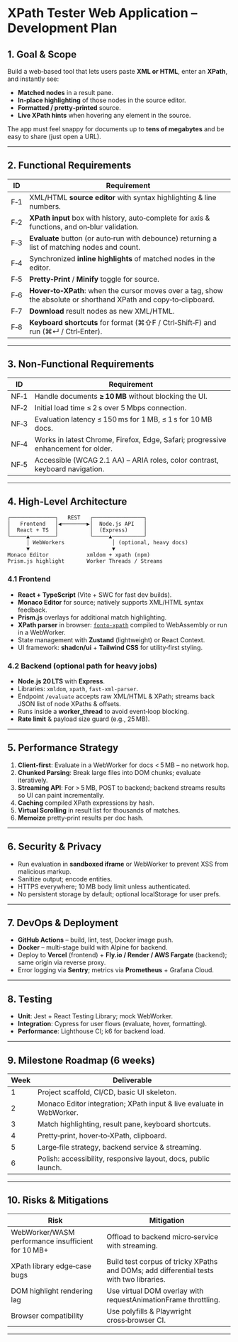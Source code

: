 # XPath Tester Web Application – Development Plan

## 1. Goal & Scope
Build a web‑based tool that lets users paste **XML or HTML**, enter an **XPath**, and instantly see:
* **Matched nodes** in a result pane.
* **In‑place highlighting** of those nodes in the source editor.
* **Formatted / pretty‑printed** source.
* **Live XPath hints** when hovering any element in the source.

The app must feel snappy for documents up to **tens of megabytes** and be easy to share (just open a URL).

---

## 2. Functional Requirements
| ID | Requirement |
|----|-------------|
| F‑1 | XML/HTML **source editor** with syntax highlighting & line numbers. |
| F‑2 | **XPath input** box with history, auto‑complete for axis & functions, and on‑blur validation. |
| F‑3 | **Evaluate** button (or auto‑run with debounce) returning a list of matching nodes and count. |
| F‑4 | Synchronized **inline highlights** of matched nodes in the editor. |
| F‑5 | **Pretty‑Print** / **Minify** toggle for source. |
| F‑6 | **Hover‑to‑XPath**: when the cursor moves over a tag, show the absolute or shorthand XPath and copy‑to‑clipboard. |
| F‑7 | **Download** result nodes as new XML/HTML. |
| F‑8 | **Keyboard shortcuts** for format (⌘⇧F / Ctrl‑Shift‑F) and run (⌘↵ / Ctrl‑Enter). |

---

## 3. Non‑Functional Requirements
| ID | Requirement |
|----|-------------|
| NF‑1 | Handle documents **≥ 10 MB** without blocking the UI. |
| NF‑2 | Initial load time ≤ 2 s over 5 Mbps connection. |
| NF‑3 | Evaluation latency ≤ 150 ms for 1 MB, ≤ 1 s for 10 MB docs. |
| NF‑4 | Works in latest Chrome, Firefox, Edge, Safari; progressive enhancement for older. |
| NF‑5 | Accessible (WCAG 2.1 AA) – ARIA roles, color contrast, keyboard navigation. |

---

## 4. High‑Level Architecture
```text
┌──────────────┐   REST   ┌────────────────┐
│   Frontend   │◀────────▶│  Node.js API   │
│  React + TS  │          │  (Express)     │
└─────▲────────┘          └─────▲──────────┘
      │ WebWorkers               │ (optional, heavy docs)
      ▼                          ▼
Monaco Editor            xmldom + xpath (npm)
Prism.js highlight       Worker Threads / Streams
```

### 4.1 Frontend
* **React + TypeScript** (Vite + SWC for fast dev builds).
* **Monaco Editor** for source; natively supports XML/HTML syntax feedback.
* **Prism.js** overlays for additional match highlighting.
* **XPath parser** in browser: [`fonto‑xpath`](https://github.com/FontoXML/fontoxpath) compiled to WebAssembly or run in a WebWorker.
* State management with **Zustand** (lightweight) or React Context.
* UI framework: **shadcn/ui** + **Tailwind CSS** for utility‑first styling.

### 4.2 Backend (optional path for heavy jobs)
* **Node.js 20 LTS** with **Express**.
* Libraries: `xmldom`, `xpath`, `fast-xml-parser`.
* Endpoint `/evaluate` accepts raw XML/HTML & XPath; streams back JSON list of node XPaths & offsets.
* Runs inside a **worker_thread** to avoid event‑loop blocking.
* **Rate limit** & payload size guard (e.g., 25 MB).

---

## 5. Performance Strategy
1. **Client‑first**: Evaluate in a WebWorker for docs < 5 MB – no network hop.
2. **Chunked Parsing**: Break large files into DOM chunks; evaluate iteratively.
3. **Streaming API**: For > 5 MB, POST to backend; backend streams results so UI can paint incrementally.
4. **Caching** compiled XPath expressions by hash.
5. **Virtual Scrolling** in result list for thousands of matches.
6. **Memoize** pretty‑print results per doc hash.

---

## 6. Security & Privacy
* Run evaluation in **sandboxed iframe** or WebWorker to prevent XSS from malicious markup.
* Sanitize output; encode entities.
* HTTPS everywhere; 10 MB body limit unless authenticated.
* No persistent storage by default; optional localStorage for user prefs.

---

## 7. DevOps & Deployment
* **GitHub Actions** – build, lint, test, Docker image push.
* **Docker** – multi‑stage build with Alpine for backend.
* Deploy to **Vercel** (frontend) + **Fly.io / Render / AWS Fargate** (backend); same origin via reverse proxy.
* Error logging via **Sentry**; metrics via **Prometheus** + Grafana Cloud.

---

## 8. Testing
* **Unit**: Jest + React Testing Library; mock WebWorker.
* **Integration**: Cypress for user flows (evaluate, hover, formatting).
* **Performance**: Lighthouse CI; k6 for backend load.

---

## 9. Milestone Roadmap (6 weeks)
| Week | Deliverable |
|------|-------------|
| 1 | Project scaffold, CI/CD, basic UI skeleton. |
| 2 | Monaco Editor integration; XPath input & live evaluate in WebWorker. |
| 3 | Match highlighting, result pane, keyboard shortcuts. |
| 4 | Pretty‑print, hover‑to‑XPath, clipboard. |
| 5 | Large‑file strategy, backend service & streaming. |
| 6 | Polish: accessibility, responsive layout, docs, public launch. |

---

## 10. Risks & Mitigations
| Risk | Mitigation |
|------|------------|
| WebWorker/WASM performance insufficient for 10 MB+ | Offload to backend micro‑service with streaming. |
| XPath library edge‑case bugs | Build test corpus of tricky XPaths and DOMs; add differential tests with two libraries. |
| DOM highlight rendering lag | Use virtual DOM overlay with requestAnimationFrame throttling. |
| Browser compatibility | Use polyfills & Playwright cross‑browser CI. |

---